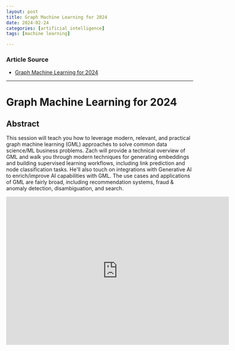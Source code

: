 ```yaml
---
layout: post
title: Graph Machine Learning for 2024
date: 2024-02-24
categories: [artificial intelligence]
tags: [machine learning]

---
```


### Article Source


* [Graph Machine Learning for 2024](https://www.youtube.com/watch?v=izLprnUE4zE)

---

# Graph Machine Learning for 2024

## Abstract



This session will teach you how to leverage modern, relevant, and practical graph machine learning (GML) approaches to solve common data science/ML business problems. Zach will provide a technical overview of GML and walk you through modern techniques for generating embeddings and building supervised learning workflows, including link prediction and node classification tasks. He'll also touch on integrations with Generative AI to enrich/improve AI capabilities with GML. The use cases and applications of GML are fairly broad, including recommendation systems, fraud & anomaly detection, disambiguation, and search.


<iframe width="600" height="400" src="https://www.youtube.com/embed/izLprnUE4zE?si=oAFfybkM73IcsX2U" title="YouTube video player" frameborder="0" allow="accelerometer; autoplay; clipboard-write; encrypted-media; gyroscope; picture-in-picture; web-share" allowfullscreen></iframe>
